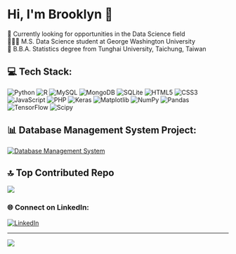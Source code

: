 # Hi, I'm Brooklyn 👋
💭 Currently looking for opportunities in the Data Science field<br>
👩🏻‍💻 M.S. Data Science student at George Washington University<br>
📖 B.B.A. Statistics degree from Tunghai University, Taichung, Taiwan<br>

## 💻 Tech Stack:
![Python](https://img.shields.io/badge/python-3670A0?style=for-the-badge&logo=python&logoColor=ffdd54) ![R](https://img.shields.io/badge/r-%23276DC3.svg?style=for-the-badge&logo=r&logoColor=white) ![MySQL](https://img.shields.io/badge/mysql-%2300000f.svg?style=for-the-badge&logo=mysql&logoColor=white) ![MongoDB](https://img.shields.io/badge/MongoDB-%234ea94b.svg?style=for-the-badge&logo=mongodb&logoColor=white) ![SQLite](https://img.shields.io/badge/sqlite-%2307405e.svg?style=for-the-badge&logo=sqlite&logoColor=white) ![HTML5](https://img.shields.io/badge/html5-%23E34F26.svg?style=for-the-badge&logo=html5&logoColor=white) ![CSS3](https://img.shields.io/badge/css3-%231572B6.svg?style=for-the-badge&logo=css3&logoColor=white) ![JavaScript](https://img.shields.io/badge/javascript-%23323330.svg?style=for-the-badge&logo=javascript&logoColor=%23F7DF1E) ![PHP](https://img.shields.io/badge/php-%23777BB4.svg?style=for-the-badge&logo=php&logoColor=white)  ![Keras](https://img.shields.io/badge/Keras-%23D00000.svg?style=for-the-badge&logo=Keras&logoColor=white) ![Matplotlib](https://img.shields.io/badge/Matplotlib-%23ffffff.svg?style=for-the-badge&logo=Matplotlib&logoColor=black) ![NumPy](https://img.shields.io/badge/numpy-%23013243.svg?style=for-the-badge&logo=numpy&logoColor=white) ![Pandas](https://img.shields.io/badge/pandas-%23150458.svg?style=for-the-badge&logo=pandas&logoColor=white) ![TensorFlow](https://img.shields.io/badge/TensorFlow-%23FF6F00.svg?style=for-the-badge&logo=TensorFlow&logoColor=white) ![Scipy](https://img.shields.io/badge/SciPy-%230C55A5.svg?style=for-the-badge&logo=scipy&logoColor=%white)

## 📊 Database Management System Project:
[![Database Management System](https://img.youtube.com/vi/KK2JMGjyQ0c/0.jpg)](https://www.youtube.com/watch?v=KK2JMGjyQ0c)

<!--
## 📊 GitHub Stats:
![](https://github-readme-stats.vercel.app/api?username=BrooklynChen&theme=react&hide_border=false&include_all_commits=true&count_private=false)<br/>
![](https://github-readme-streak-stats.herokuapp.com/?user=BrooklynChen&theme=react&hide_border=false)<br/>
-->

## 🔝 Top Contributed Repo
![](https://github-contributor-stats.vercel.app/api?username=BrooklynChen&limit=5&theme=react&combine_all_yearly_contributions=true)

### 🌐 Connect on LinkedIn:
[![LinkedIn](https://img.shields.io/badge/LinkedIn-%230077B5.svg?logo=linkedin&logoColor=white)](https://linkedin.com/in/www.linkedin.com/in/brooklyn-chen) 

---
[![](https://visitcount.itsvg.in/api?id=BrooklynChen&icon=0&color=1)](https://visitcount.itsvg.in)

<!-- Proudly created with GPRM ( https://gprm.itsvg.in ) -->
